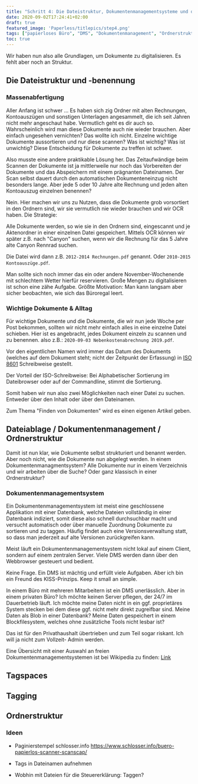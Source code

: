 ```yaml
---
title: "Schritt 4: Die Dateistruktur, Dokumentenmanagementsysteme und die Ordnerstruktur"
date: 2020-09-02T17:24:41+02:00
draft: true
featured_image: 'Paperless/titlepics/step4.png'
tags: ["papierloses Büro", "DMS", "Dokumentenmanagement", "Ordnerstruktur", "Dateistruktur"]
toc: true
---
```


Wir haben nun also alle Grundlagen, um Dokumente zu digitalisieren. Es fehlt aber noch an Struktur.

## Die Dateistruktur und -benennung

### Massenabfertigung

Aller Anfang ist schwer ... Es haben sich zig Ordner mit alten Rechnungen, Kontoauszügen und
sonstigen Unterlagen angesammelt, die ich seit Jahren nicht mehr angeschaut habe. Vermutlich geht es
dir auch so. Wahrscheinlich wird man diese Dokumente auch nie wieder brauchen. Aber einfach ungesehen
vernichten? Das wollte ich nicht. Einzelne wichtige Dokumente aussortieren und nur diese scannen? 
Was ist wichtig? Was ist unwichtig? Diese Entscheidung für Dokumente zu treffen ist schwer.

Also musste eine andere praktikable Lösung her. Das Zeitaufwändige beim Scannen der Dokumente ist
ja mittlerweile nur noch das Vorbereiten der Dokumente und das Abspeichern mit einem prägnanten Dateinamen.
Der Scan selbst dauert durch den automatischen Dokumenteneinzug nicht besonders lange. Aber jede 5 oder 10
Jahre alte Rechnung und jeden alten Kontoauszug einzelnen benennen?

Nein. Hier machen wir uns zu Nutzen, dass die Dokumente grob vorsortiert in den Ordnern sind, 
wir sie vermutlich nie wieder brauchen und wir OCR haben. Die Strategie:

Alle Dokumente werden, so wie sie in den Ordnern sind, eingescannt und je Aktenordner in einer einzelnen
Datei gespeichert. Mittels OCR können wir später z.B. nach "Canyon" suchen, wenn wir die Rechnung
für das 5 Jahre alte Canyon Rennrad suchen.

Die Datei wird dann z.B. `2012-2014 Rechnungen.pdf` genannt. Oder `2010-2015 Kontoauszüge.pdf`.

Man sollte sich noch immer das ein oder andere November-Wochenende mit schlechtem Wetter hierfür
reservieren. Große Mengen zu digitalisieren ist schon eine zähe Aufgabe. Größte Motivation:
Man kann langsam aber sicher beobachten, wie sich das Büroregal leert.

### Wichtige Dokumente & Alltag

Für wichtige Dokumente und die Dokumente, die wir nun jede Woche per Post bekommen, sollten wir 
nicht mehr einfach alles in eine einzelne Datei schieben. Hier ist es angebracht, jedes Dokument
einzeln zu scannen und zu benennen.  also z.B.: `2020-09-03 Nebenkostenabrechnung 2019.pdf`.

Vor den eigentlichen Namen wird immer das Datum des Dokuments (welches auf dem Dokument steht; nicht der
Zeitpunkt der Erfassung) in [ISO 8601](https://de.wikipedia.org/wiki/ISO_8601) Schreibweise gestellt.

Der Vorteil der ISO-Schreibweise: Bei Alphabetischer Sortierung im Dateibrowser oder auf der Commandline,
stimmt die Sortierung.

Somit haben wir nun also zwei Möglichkeiten nach einer Datei zu suchen. Entweder über den Inhalt oder
über den Dateinamen.

Zum Thema "Finden von Dokumenten" wird es einen eigenen Artikel geben.

## Dateiablage / Dokumentenmanagement / Ordnerstruktur

Damit ist nun klar, wie Dokumente selbst strukturiert und benannt werden. Aber noch nicht, wie 
die Dokumente nun abgelegt werden. In einem Dokumentenmanagmentsystem? Alle Dokumente nur in einem
Verzeichnis und wir arbeiten über die Suche? Oder ganz klassisch in einer Ordnerstruktur?

### Dokumentenmanagementsystem

Ein Dokumentenmanagementsystem ist meist eine geschlossene Applikation mit einer Datenbank, welche
Dateien vollständig in einer Datenbank indiziert, somit diese also schnell durchsuchbar macht 
und versucht automatisch oder über manuelle Zuordnung Dokumente zu sortieren und zu taggen. Häufig
findet auch eine Versionsverwaltung statt, so dass man jederzeit auf alte Versionen zurückgreifen kann.

Meist läuft ein Dokumentenmanagementsystem nicht lokal auf einem Client, sondern auf einem zentralen Server.
Viele DMS werden dann über den Webbrowser gesteuert und bedient. 

Keine Frage. Ein DMS ist mächtig und erfüllt viele Aufgaben. Aber ich bin ein Freund des KISS-Prinzips.
Keep it small an simple.

In einem Büro mit mehreren Mitarbeitern ist ein DMS unerlässlich. Aber in einem privaten Büro? Ich möchte
keinen Server pflegen, der 24/7 im Dauerbetrieb läuft. Ich möchte meine Daten nicht in ein ggf. 
proprietäres System stecken bei dem diese ggf. nicht mehr direkt zugreifbar sind. Meine Daten als Blob
in einer Datenbank? Meine Daten gespeichert in einem Blockfilesystem, welches ohne zusätzliche Tools
nicht lesbar ist?

Das ist für den Privathaushalt übertrieben und zum Teil sogar riskant. Ich will ja nicht zum Vollzeit-
Admin werden.

Eine Übersicht mit einer Auswahl an freien Dokumentenmanagementsystemen ist bei Wikipedia zu finden:
[Link](https://de.wikipedia.org/wiki/Dokumentenmanagement#Freie_Software)

## Tagspaces

## Tagging

## Ordnerstruktur



### Ideen
- Paginierstempel schlosser.info
https://www.schlosser.info/buero-papierlos-scanner-scanscap/

- Tags in Dateinamen aufnehmen

- Wobhin mit Dateien für die Steuererklärung: Taggen?

